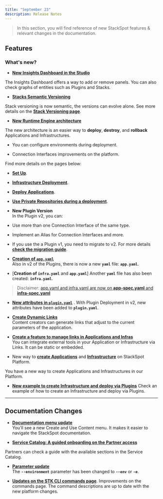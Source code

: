 ```yaml
---
title: "September 23"
description: Release Notes
---
```


> In this section, you will find reference of new StackSpot features & relevant changes in the documentation.

## **Features**

### **What's new?**

- [**New Insights Dashboard in the Studio**](/en/create-use/studio/insights)  

The Insights Dashboard offers a way to add or remove panels. You can also check graphs of entities such as Plugins and Stacks.

- [**Stacks Semantic Versioning**](/en/create-use/create-content/stack/stack-version)

Stack versioning is now semantic, the versions can evolve alone. See more details on the [**Stack Versioning page**](/en/create-use/create-content/stack/stack-version).  

- [**New Runtime Engine architecture**](/en/deployment/runtime-engine/intro-runtime-engine)  

The new architecture is an easier way to **deploy**, **destroy**, and **rollback** Applications and Infrastructures.

- You can configure environments during deployment.

- Connection Interfaces improvements on the platform.

Find more details on the pages below:

- [**Set Up**](/en/deployment/runtime-engine/getting-started-runtime).  
- [**Infrastructure Deployment**](/en/deployment/runtime-engine/deploy-infra).  
- [**Deploy Applications**](/en/deployment/runtime-engine/app-deployment).
- [**Use Private Repositories during a deployment**](/en/deployment/runtime-engine/private-repos).

- **New Plugin Version**  
In the Plugin v2, you can:

- Use more than one Connection Interface of the same type.

- Implement an Alias for Connection Interfaces and more.

- If you use the a Plugin v1, you need to migrate to v2. For more details [**check the migration guide**](/en/create-use/create-content/plugin/v2-migration-guide).  

- [**Creation of `app.yaml`**](/en/create-use/create-content/yaml-files)  
Also in v2 of the Plugins, there is now a new **`yaml`** file: **`app.yaml`**.

- [**Creation of `infra.yaml`** and **`app.yaml`**]
Another **`yaml`** file has also been created: **`infra.yaml`**.

> Disclaimer: [app.yaml and infra.yaml are now on **app-spec.yaml** and **infra-spec.yaml**](create-use/create-content/yaml-files/spec-file)

- [**New attributes in `plugin.yaml`**](/en/create-use/create-content/yaml-files/plugin-yaml) . 
With Plugin Deployment in v2, new attributes have been added to **`plugin.yaml`**.

- [**Create Dynamic Links**](/en/create-use/create-content/plugin/dynamic-links)  
Content creators can generate links that adjust to the current parameters of the application.  

- [**Create a feature to manage links in Applications and Infras**](/en/create-use/use-content/application/manage-links-in-app)  
You can integrate external tools in your Application or Infrastructure via Links. It can be static or embedded.

- New way to [**create Applications**](/en/create-use/use-content/application/create-app-portal) and [**Infrastructure**](/en/create-use/use-content/infra/infrastructure) on StackSpot Platform.

You have a new way to create Applications and Infrastructures in our Platform.

- [**New example to create Infrastructure and deploy via Plugins**](/en/home/stackspot/examples/app-and-infra/example-create-infra)
Check an example of how to create an Infrastructure and deploy via Plugins.

---

## **Documentation Changes**

- [**Documentation menu update**](https://docs.stackspot.com/en/)  
You'll see a new Create and Use Content menu. It makes it easier to navigate the StackSpot documentation.

- [**Service Catalog: A guided onboarding on the Partner access**](/en/service-catalog/partner-use/partners-on-catalog)  

Partners can check a guide with the available sections in the Service Catalog.

- [**Parameter update**](/en/create-use/create-content/plugin/v2-migration-guide)  
The **`--environment`** parameter has been changed to **`--env`** or **`-e`**.

- [**Updates on the STK CLI commands page**](/en/home/stk-cli/commands/index).
Improvements on the commands page. The command descriptions are up to date with the new platform changes.